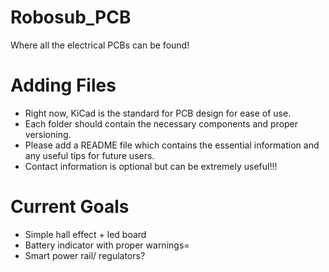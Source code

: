 # Robosub_PCB
Where all the electrical PCBs can be found!

# Adding Files
- Right now, KiCad is the standard for PCB design for ease of use.
- Each folder should contain the necessary components and proper versioning. 
- Please add a README file which contains the essential information and any useful tips for future users.
- Contact information is optional but can be extremely useful!!!

# Current Goals
- Simple hall effect + led board
- Battery indicator with proper warnings=
- Smart power rail/ regulators?
